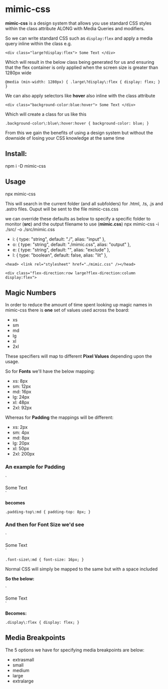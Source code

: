 # mimic-css

**mimic-css** is a design system that allows you use standard CSS styles within the class attribute ALONG with Media Queries and modifiers.

So we can write standard CSS such as `display:flex` and apply a media query inline within the class e.g.

`<div class="large?display:flex"> Some Text </div>`

Which will result in the below class being generated for us and ensuring that the flex container is only applied when the screen size is greater than 1280px wide

`@media (min-width: 1280px) {
.large\?display\:flex {
	display: flex;
	}
}`

We can also apply selectors like **hover** also inline with the class attribute

`<div class="background-color:blue:hover"> Some Text </div>`

Which will create a class for us like this

`.background-color\:blue\:hover:hover {
	background-color: blue;
}`

From this we gain the benefits of using a design system but without the downside of losing your CSS knowledge
at the same time

## Install:

npm i -D mimic-css

## Usage

npx mimic-css

This will search in the current folder (and all subfolders) for .html, .ts, .js and .astro files.
Ouput will be sent to the file mimic-css.css

we can override these defaults as below to specify a specific folder to monitor (**src**) and the output filename to use (**mimic.css**)
npx mimic-css -i ./src/ -o ./src/mimic.css

- i: { type: "string", default: "./", alias: "input" },
- o: { type: "string", default: "./mimic.css", alias: "output" },
- e: { type: "string", default: "", alias: "exclude" },
- l: { type: "boolean", default: false, alias: "lit" },

`<head> <link rel="stylesheet" href="./mimic.css" /></head>`

`<div class="flex-direction:row large?flex-direction:column display:flex">`

## Magic Numbers

In order to reduce the amount of time spent looking up magic names in mimic-css there
is **one** set of values used across the board:

<ul>
<li>xs</li>
<li>sm</li>
<li>md</li>
<li>lg</li>
<li>xl</li>
<li>2xl</li>
</ul>

These specifiers will map to different **Pixel Values** depending upon the usage.

So for **Fonts** we'll have the below mapping:

<ul>
<li>xs:     8px</li>
<li>sm:     12px</li>
<li>md:     16px</li>
<li>lg:     24px</li>
<li>xl:     48px</li>
<li>2xl:    92px</li>
</ul>

Whereas for **Padding** the mappings will be different:

<ul>
<li>xs:     2px</li>
<li>sm:     4px</li>
<li>md:     8px</li>
<li>lg:     20px</li>
<li>xl:     50px</li>
<li>2xl:    200px</li>
</ul>

### An example for Padding

`

<div class="padding-top:md"> Some Text </div>
`

**becomes**

`.padding-top\:md {
	padding-top: 8px;
}`

### And then for Font Size we'd see

`

<div class="font-size:md"> Some Text </div>
`

`.font-size\:md {
	font-size: 16px;
}`

Normal CSS will simply be mapped to the same but with a space included

**So the below:**

`

<div class="flex-direction:row"> Some Text</div>
`

**Becomes:**

`.display\:flex {
	display: flex;
}`

## Media Breakpoints

The 5 options we have for specifying media breakpoints are below:

<ul>
<li>extrasmall</li>
<li>small</li>
<li>medium</li>
<li>large</li>
<li>extralarge</li>
</ul>

